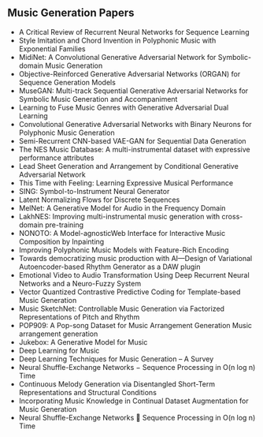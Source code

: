 <h2> Music Generation Papers</h2>

<ul>

                             

 <li><a target="_blank" href="https://github.com/manjunath5496/Music-Generation-Papers/blob/master/mg(1).pdf" style="text-decoration:none;">A Critical Review of Recurrent Neural Networks for Sequence Learning</a></li>

 <li><a target="_blank" href="https://github.com/manjunath5496/Music-Generation-Papers/blob/master/mg(2).pdf" style="text-decoration:none;">Style Imitation and Chord Invention in Polyphonic Music with Exponential Families</a></li>

<li><a target="_blank" href="https://github.com/manjunath5496/Music-Generation-Papers/blob/master/mg(3).pdf" style="text-decoration:none;">MidiNet: A Convolutional Generative Adversarial Network for Symbolic-domain Music Generation</a></li>
 <li><a target="_blank" href="https://github.com/manjunath5496/Music-Generation-Papers/blob/master/mg(4).pdf" style="text-decoration:none;">Objective-Reinforced Generative Adversarial Networks (ORGAN) for Sequence Generation Models</a></li>                              
<li><a target="_blank" href="https://github.com/manjunath5496/Music-Generation-Papers/blob/master/mg(5).pdf" style="text-decoration:none;">MuseGAN: Multi-track Sequential Generative Adversarial Networks for Symbolic Music Generation and Accompaniment</a></li>
<li><a target="_blank" href="https://github.com/manjunath5496/Music-Generation-Papers/blob/master/mg(6).pdf" style="text-decoration:none;">Learning to Fuse Music Genres with Generative Adversarial Dual Learning</a></li>
 <li><a target="_blank" href="https://github.com/manjunath5496/Music-Generation-Papers/blob/master/mg(7).pdf" style="text-decoration:none;">Convolutional Generative Adversarial Networks with Binary Neurons for Polyphonic Music Generation</a></li>

 <li><a target="_blank" href="https://github.com/manjunath5496/Music-Generation-Papers/blob/master/mg(8).pdf" style="text-decoration:none;"> Semi-Recurrent CNN-based VAE-GAN for Sequential Data Generation </a></li>
   <li><a target="_blank" href="https://github.com/manjunath5496/Music-Generation-Papers/blob/master/mg(9).pdf" style="text-decoration:none;">The NES Music Database: A multi-instrumental dataset with expressive performance attributes</a></li>
  
   
 <li><a target="_blank" href="https://github.com/manjunath5496/Music-Generation-Papers/blob/master/mg(10).pdf" style="text-decoration:none;">Lead Sheet Generation and Arrangement by Conditional Generative Adversarial Network</a></li>                              
<li><a target="_blank" href="https://github.com/manjunath5496/Music-Generation-Papers/blob/master/mg(11).pdf" style="text-decoration:none;">This Time with Feeling:
Learning Expressive Musical Performance</a></li>
<li><a target="_blank" href="https://github.com/manjunath5496/Music-Generation-Papers/blob/master/mg(12).pdf" style="text-decoration:none;">SING: Symbol-to-Instrument Neural Generator</a></li>
<li><a target="_blank" href="https://github.com/manjunath5496/Music-Generation-Papers/blob/master/mg(13).pdf" style="text-decoration:none;">Latent Normalizing Flows for Discrete Sequences</a></li>

<li><a target="_blank" href="https://github.com/manjunath5496/Music-Generation-Papers/blob/master/mg(14).pdf" style="text-decoration:none;">MelNet: A Generative Model for Audio in the Frequency Domain</a></li>
                              
<li><a target="_blank" href="https://github.com/manjunath5496/Music-Generation-Papers/blob/master/mg(15).pdf" style="text-decoration:none;">LakhNES: Improving multi-instrumental music generation with cross-domain pre-training</a></li>

<li><a target="_blank" href="https://github.com/manjunath5496/Music-Generation-Papers/blob/master/mg(16).pdf" style="text-decoration:none;">NONOTO: A Model-agnosticWeb Interface for Interactive Music Composition by Inpainting</a></li>

  <li><a target="_blank" href="https://github.com/manjunath5496/Music-Generation-Papers/blob/master/mg(17).pdf" style="text-decoration:none;">Improving Polyphonic Music Models with Feature-Rich Encoding</a></li>   
  
<li><a target="_blank" href="https://github.com/manjunath5496/Music-Generation-Papers/blob/master/mg(18).pdf" style="text-decoration:none;">Towards democratizing music production with AI—Design of Variational Autoencoder-based Rhythm Generator as a DAW plugin</a></li> 

  
<li><a target="_blank" href="https://github.com/manjunath5496/Music-Generation-Papers/blob/master/mg(19).pdf" style="text-decoration:none;">Emotional Video to Audio Transformation Using Deep Recurrent Neural Networks and a Neuro-Fuzzy System</a></li> 

<li><a target="_blank" href="https://github.com/manjunath5496/Music-Generation-Papers/blob/master/mg(20).pdf" style="text-decoration:none;">Vector Quantized Contrastive Predictive Coding for Template-based Music Generation</a></li>

<li><a target="_blank" href="https://github.com/manjunath5496/Music-Generation-Papers/blob/master/mg(21).pdf" style="text-decoration:none;">Music SketchNet: Controllable Music Generation via Factorized Representations of Pitch and Rhythm</a></li>
<li><a target="_blank" href="https://github.com/manjunath5496/Music-Generation-Papers/blob/master/mg(22).pdf" style="text-decoration:none;">POP909: A Pop-song Dataset for Music Arrangement Generation Music arrangement generation</a></li> 
 
 
 
 
 
 <li><a target="_blank" href="https://github.com/manjunath5496/Music-Generation-Papers/blob/master/mg(23).pdf" style="text-decoration:none;">Jukebox: A Generative Model for Music</a></li> 
 

   <li><a target="_blank" href="https://github.com/manjunath5496/Music-Generation-Papers/blob/master/mg(24).pdf" style="text-decoration:none;">Deep Learning for Music</a></li>
 
   <li><a target="_blank" href="https://github.com/manjunath5496/Music-Generation-Papers/blob/master/mg(25).pdf" style="text-decoration:none;">Deep Learning Techniques for Music Generation – A Survey</a></li>                              
 <li><a target="_blank" href="https://github.com/manjunath5496/Music-Generation-Papers/blob/master/mg(26).pdf" style="text-decoration:none;">Neural Shuffle-Exchange Networks &minus; Sequence Processing in O(n log n) Time</a></li>
 
 
 
 <li><a target="_blank" href="https://github.com/manjunath5496/Music-Generation-Papers/blob/master/mg(27).pdf" style="text-decoration:none;">Continuous Melody Generation via Disentangled Short-Term Representations and Structural Conditions</a></li>
   
 
   <li><a target="_blank" href="https://github.com/manjunath5496/Music-Generation-Papers/blob/master/mg(28).pdf" style="text-decoration:none;">Incorporating Music Knowledge in Continual Dataset Augmentation for Music Generation</a></li>
 
   <li><a target="_blank" href="https://github.com/manjunath5496/Music-Generation-Papers/blob/master/mg(29).pdf" style="text-decoration:none;">Neural Shuffle-Exchange Networks 􀀀 Sequence Processing in O(n log n) Time</a></li>                              
</ul>
